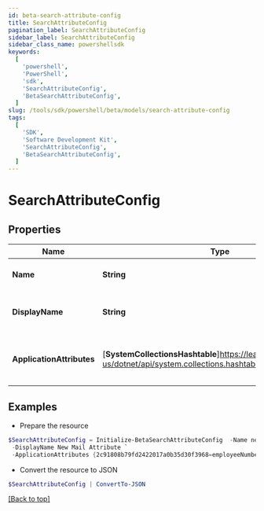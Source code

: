 ```yaml
---
id: beta-search-attribute-config
title: SearchAttributeConfig
pagination_label: SearchAttributeConfig
sidebar_label: SearchAttributeConfig
sidebar_class_name: powershellsdk
keywords:
  [
    'powershell',
    'PowerShell',
    'sdk',
    'SearchAttributeConfig',
    'BetaSearchAttributeConfig',
  ]
slug: /tools/sdk/powershell/beta/models/search-attribute-config
tags:
  [
    'SDK',
    'Software Development Kit',
    'SearchAttributeConfig',
    'BetaSearchAttributeConfig',
  ]
---
```


# SearchAttributeConfig

## Properties

| Name | Type | Description | Notes |
| --- | --- | --- | --- |
| **Name** | **String** | Name of the new attribute | [optional] |
| **DisplayName** | **String** | The display name of the new attribute | [optional] |
| **ApplicationAttributes** | [**SystemCollectionsHashtable**]https://learn.microsoft.com/en-us/dotnet/api/system.collections.hashtable?view=net-9.0 | Map of application id and their associated attribute. | [optional] |

## Examples

- Prepare the resource

```powershell
$SearchAttributeConfig = Initialize-BetaSearchAttributeConfig  -Name newMailAttribute `
 -DisplayName New Mail Attribute `
 -ApplicationAttributes {2c91808b79fd2422017a0b35d30f3968=employeeNumber, 2c91808b79fd2422017a0b36008f396b=employeeNumber}
```

- Convert the resource to JSON

```powershell
$SearchAttributeConfig | ConvertTo-JSON
```

[[Back to top]](#)
